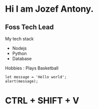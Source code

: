 # Hi I am Jozef Antony.
## Foss Tech Lead

My tech stack

* Nodejs
* Python
* Database

Hobbies : Plays Basketball
```
let message = 'Hello world';
alert(message);
```

# CTRL + SHIFT + V